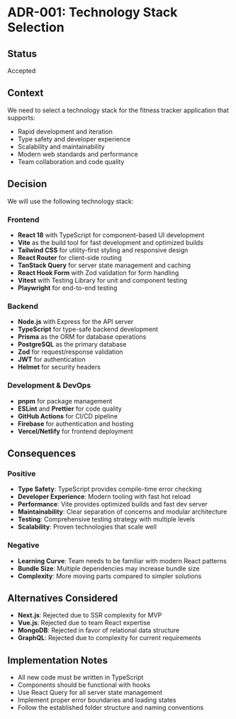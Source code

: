 # ADR-001: Technology Stack Selection

## Status
Accepted

## Context
We need to select a technology stack for the fitness tracker application that supports:
- Rapid development and iteration
- Type safety and developer experience
- Scalability and maintainability
- Modern web standards and performance
- Team collaboration and code quality

## Decision
We will use the following technology stack:

### Frontend
- **React 18** with TypeScript for component-based UI development
- **Vite** as the build tool for fast development and optimized builds
- **Tailwind CSS** for utility-first styling and responsive design
- **React Router** for client-side routing
- **TanStack Query** for server state management and caching
- **React Hook Form** with Zod validation for form handling
- **Vitest** with Testing Library for unit and component testing
- **Playwright** for end-to-end testing

### Backend
- **Node.js** with Express for the API server
- **TypeScript** for type-safe backend development
- **Prisma** as the ORM for database operations
- **PostgreSQL** as the primary database
- **Zod** for request/response validation
- **JWT** for authentication
- **Helmet** for security headers

### Development & DevOps
- **pnpm** for package management
- **ESLint** and **Prettier** for code quality
- **GitHub Actions** for CI/CD pipeline
- **Firebase** for authentication and hosting
- **Vercel/Netlify** for frontend deployment

## Consequences

### Positive
- **Type Safety**: TypeScript provides compile-time error checking
- **Developer Experience**: Modern tooling with fast hot reload
- **Performance**: Vite provides optimized builds and fast dev server
- **Maintainability**: Clear separation of concerns and modular architecture
- **Testing**: Comprehensive testing strategy with multiple levels
- **Scalability**: Proven technologies that scale well

### Negative
- **Learning Curve**: Team needs to be familiar with modern React patterns
- **Bundle Size**: Multiple dependencies may increase bundle size
- **Complexity**: More moving parts compared to simpler solutions

## Alternatives Considered
- **Next.js**: Rejected due to SSR complexity for MVP
- **Vue.js**: Rejected due to team React expertise
- **MongoDB**: Rejected in favor of relational data structure
- **GraphQL**: Rejected due to complexity for current requirements

## Implementation Notes
- All new code must be written in TypeScript
- Components should be functional with hooks
- Use React Query for all server state management
- Implement proper error boundaries and loading states
- Follow the established folder structure and naming conventions
